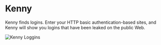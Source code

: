 Kenny
=====

Kenny finds logins. Enter your HTTP basic authentication-based sites, and Kenny will show you logins that have been leaked on the public Web.

![Kenny Loggins](https://dl.dropboxusercontent.com/u/93604/img/kenny-loggins-ascii.png "Kenny is watching you.")
